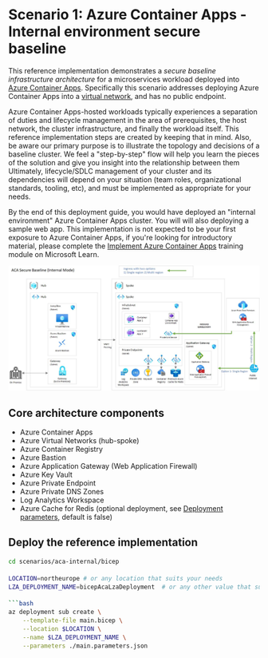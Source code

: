 # Scenario 1: Azure Container Apps - Internal environment secure baseline

This reference implementation demonstrates a *secure baseline infrastructure architecture* for a microservices workload deployed into [Azure Container Apps](https://learn.microsoft.com/azure/container-apps). Specifically this scenario addresses deploying Azure Container Apps into a [virtual network](https://learn.microsoft.com/azure/container-apps/vnet-custom-internal), and has no public endpoint.

Azure Container Apps-hosted workloads typically experiences a separation of duties and lifecycle management in the area of prerequisites, the host network, the cluster infrastructure, and finally the workload itself. This reference implementation steps are created by keeping that in mind. Also, be aware our primary purpose is to illustrate the topology and decisions of a baseline cluster. We feel a "step-by-step" flow will help you learn the pieces of the solution and give you insight into the relationship between them Ultimately, lifecycle/SDLC management of your cluster and its dependencies will depend on your situation (team roles, organizational standards, tooling, etc), and must be implemented as appropriate for your needs.

By the end of this deployment guide, you would have deployed an "internal environment" Azure Container Apps cluster. You will will also deploying a sample web app. This implementation is not expected to be your first exposure to Azure Container Apps, if you're looking for introductory material, please complete the [Implement Azure Container Apps](https://learn.microsoft.com/training/modules/implement-azure-container-apps/) training module on Microsoft Learn.

![Architectural diagram showing an Azure Container Apps deployment in a spoke virtual network.](../../docs/media/acaInternal/aca-internal.png.jpg)

## Core architecture components

- Azure Container Apps
- Azure Virtual Networks (hub-spoke)
- Azure Container Registry
- Azure Bastion
- Azure Application Gateway (Web Application Firewall)
- Azure Key Vault
- Azure Private Endpoint
- Azure Private DNS Zones
- Log Analytics Workspace
- Azure Cache for Redis (optional deployment, see [Deployment parameters](./bicep/README.md#standalone-deployment-guide), default is false)

## Deploy the reference implementation

```bash 
cd scenarios/aca-internal/bicep

LOCATION=northeurope # or any location that suits your needs
LZA_DEPLOYMENT_NAME=bicepAcaLzaDeployment  # or any other value that suits your needs

```bash
az deployment sub create \
    --template-file main.bicep \
    --location $LOCATION \
    --name $LZA_DEPLOYMENT_NAME \
    --parameters ./main.parameters.json